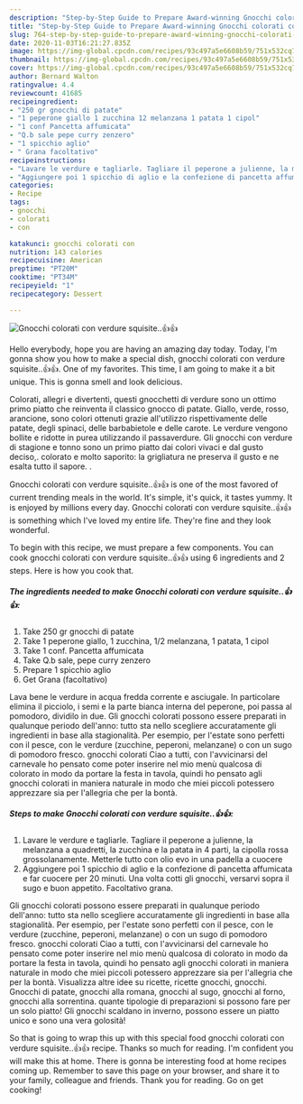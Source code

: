 ```yaml
---
description: "Step-by-Step Guide to Prepare Award-winning Gnocchi colorati con verdure squisite..👍👍"
title: "Step-by-Step Guide to Prepare Award-winning Gnocchi colorati con verdure squisite..👍👍"
slug: 764-step-by-step-guide-to-prepare-award-winning-gnocchi-colorati-con-verdure-squisite
date: 2020-11-03T16:21:27.835Z
image: https://img-global.cpcdn.com/recipes/93c497a5e6608b59/751x532cq70/gnocchi-colorati-con-verdure-squisite👍👍-recipe-main-photo.jpg
thumbnail: https://img-global.cpcdn.com/recipes/93c497a5e6608b59/751x532cq70/gnocchi-colorati-con-verdure-squisite👍👍-recipe-main-photo.jpg
cover: https://img-global.cpcdn.com/recipes/93c497a5e6608b59/751x532cq70/gnocchi-colorati-con-verdure-squisite👍👍-recipe-main-photo.jpg
author: Bernard Walton
ratingvalue: 4.4
reviewcount: 41685
recipeingredient:
- "250 gr gnocchi di patate"
- "1 peperone giallo 1 zucchina 12 melanzana 1 patata 1 cipol"
- "1 conf Pancetta affumicata"
- "Q.b sale pepe curry zenzero"
- "1 spicchio aglio"
- " Grana facoltativo"
recipeinstructions:
- "Lavare le verdure e tagliarle. Tagliare il peperone a julienne, la melanzana a quadretti, la zucchina e la patata in 4 parti, la cipolla rossa grossolanamente. Metterle tutto con olio evo in una padella a cuocere"
- "Aggiungere poi 1 spicchio di aglio e la confezione di pancetta affumicata e far cuocere per 20 minuti. Una volta cotti gli gnocchi, versarvi sopra il sugo e buon appetito. Facoltativo grana."
categories:
- Recipe
tags:
- gnocchi
- colorati
- con

katakunci: gnocchi colorati con 
nutrition: 143 calories
recipecuisine: American
preptime: "PT20M"
cooktime: "PT34M"
recipeyield: "1"
recipecategory: Dessert

---
```



![Gnocchi colorati con verdure squisite..👍👍](https://img-global.cpcdn.com/recipes/93c497a5e6608b59/751x532cq70/gnocchi-colorati-con-verdure-squisite👍👍-recipe-main-photo.jpg)

Hello everybody, hope you are having an amazing day today. Today, I'm gonna show you how to make a special dish, gnocchi colorati con verdure squisite..👍👍. One of my favorites. This time, I am going to make it a bit unique. This is gonna smell and look delicious.

Colorati, allegri e divertenti, questi gnocchetti di verdure sono un ottimo primo piatto che reinventa il classico gnocco di patate. Giallo, verde, rosso, arancione, sono colori ottenuti grazie all&#39;utilizzo rispettivamente delle patate, degli spinaci, delle barbabietole e delle carote. Le verdure vengono bollite e ridotte in purea utilizzando il passaverdure. Gli gnocchi con verdure di stagione e tonno sono un primo piatto dai colori vivaci e dal gusto deciso,. colorato e molto saporito: la grigliatura ne preserva il gusto e ne esalta tutto il sapore. .

Gnocchi colorati con verdure squisite..👍👍 is one of the most favored of current trending meals in the world. It's simple, it's quick, it tastes yummy. It is enjoyed by millions every day. Gnocchi colorati con verdure squisite..👍👍 is something which I've loved my entire life. They're fine and they look wonderful.


To begin with this recipe, we must prepare a few components. You can cook gnocchi colorati con verdure squisite..👍👍 using 6 ingredients and 2 steps. Here is how you cook that.

<!--inarticleads1-->

##### The ingredients needed to make Gnocchi colorati con verdure squisite..👍👍:

1. Take 250 gr gnocchi di patate
1. Take 1 peperone giallo, 1 zucchina, 1/2 melanzana, 1 patata, 1 cipol
1. Take 1 conf. Pancetta affumicata
1. Take Q.b sale, pepe curry zenzero
1. Prepare 1 spicchio aglio
1. Get  Grana (facoltativo)


Lava bene le verdure in acqua fredda corrente e asciugale. In particolare elimina il picciolo, i semi e la parte bianca interna del peperone, poi passa al pomodoro, dividilo in due. Gli gnocchi colorati possono essere preparati in qualunque periodo dell&#39;anno: tutto sta nello scegliere accuratamente gli ingredienti in base alla stagionalità. Per esempio, per l&#39;estate sono perfetti con il pesce, con le verdure (zucchine, peperoni, melanzane) o con un sugo di pomodoro fresco. gnocchi colorati Ciao a tutti, con l&#39;avvicinarsi del carnevale ho pensato come poter inserire nel mio menù qualcosa di colorato in modo da portare la festa in tavola, quindi ho pensato agli gnocchi colorati in maniera naturale in modo che miei piccoli potessero apprezzare sia per l&#39;allegria che per la bontà. 

<!--inarticleads2-->

##### Steps to make Gnocchi colorati con verdure squisite..👍👍:

1. Lavare le verdure e tagliarle. Tagliare il peperone a julienne, la melanzana a quadretti, la zucchina e la patata in 4 parti, la cipolla rossa grossolanamente. Metterle tutto con olio evo in una padella a cuocere
1. Aggiungere poi 1 spicchio di aglio e la confezione di pancetta affumicata e far cuocere per 20 minuti. Una volta cotti gli gnocchi, versarvi sopra il sugo e buon appetito. Facoltativo grana.


Gli gnocchi colorati possono essere preparati in qualunque periodo dell&#39;anno: tutto sta nello scegliere accuratamente gli ingredienti in base alla stagionalità. Per esempio, per l&#39;estate sono perfetti con il pesce, con le verdure (zucchine, peperoni, melanzane) o con un sugo di pomodoro fresco. gnocchi colorati Ciao a tutti, con l&#39;avvicinarsi del carnevale ho pensato come poter inserire nel mio menù qualcosa di colorato in modo da portare la festa in tavola, quindi ho pensato agli gnocchi colorati in maniera naturale in modo che miei piccoli potessero apprezzare sia per l&#39;allegria che per la bontà. Visualizza altre idee su ricette, ricette gnocchi, gnocchi. Gnocchi di patate, gnocchi alla romana, gnocchi al sugo, gnocchi al forno, gnocchi alla sorrentina. quante tipologie di preparazioni si possono fare per un solo piatto! Gli gnocchi scaldano in inverno, possono essere un piatto unico e sono una vera golosità! 

So that is going to wrap this up with this special food gnocchi colorati con verdure squisite..👍👍 recipe. Thanks so much for reading. I'm confident you will make this at home. There is gonna be interesting food at home recipes coming up. Remember to save this page on your browser, and share it to your family, colleague and friends. Thank you for reading. Go on get cooking!
